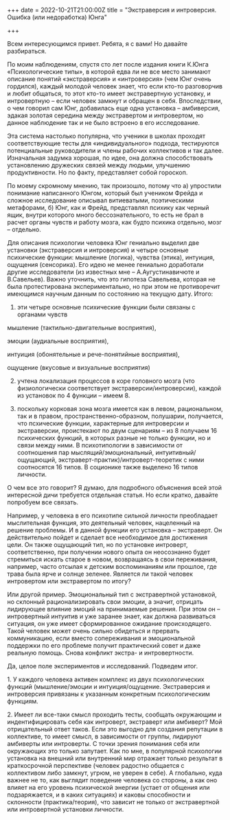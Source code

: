+++
date = 2022-10-21T21:00:00Z
title = "Экстраверсия и интроверсия. Ошибка (или недоработка) Юнга"

+++

Всем интересующимся привет. Ребята, я с вами! Но давайте разбираться.

По моим наблюдениям, спустя сто лет после издания книги К.Юнга «Психологические типы», в которой едва ли не все место занимают описание понятий «экстраверсия» и «интроверсия» (чем Юнг очень гордился), каждый молодой человек знает, что если кто-то разговорчив и любит общаться, то этот кто-то имеет экстравертную установку, и интровертную – если человек замкнут и обращен в себя. Впоследствии, о чем говорил сам Юнг, добавилась еще одна установка – амбиверсия, эдакая золотая середина между экстравертом и интровертом, но данное наблюдение так и не было встроено в его исследование.

Эта система настолько популярна, что ученики в школах проходят соответствующие тесты для «индивидуального» подхода, тестируются потенциальные руководители и члены рабочих коллективов и так далее. Изначальная задумка хорошая, по идее, она должна способствовать установлению дружеских связей между людьми, улучшению продуктивности. Но по факту, представляет собой гороскоп.

По моему скромному мнению, так произошло, потому что а) упростили понимание написанного Юнгом, который был учеником Фрейда и сложное исследование описывал витиеватыми, поэтическими метафорами, б) Юнг, как и Фрейд, представлял психику как черный ящик, внутри которого много бессознательного, то есть не брал в расчет органы чувств и работу мозга, как будто психика отдельно, мозг – отдельно.

Для описания психологии человека Юнг гениально выделил две установки (экстраверсия и интроверсия) и четыре основные психические функции: мышление (логика), чувства (этика), интуиция, ощущения (сенсорика). Его идею не менее гениально доработали другие исследователи (из известных мне – А.Аугустинавичюте и В.Савельев). Важно уточнить, что это гипотеза Савельева, которая не была протестирована экспериментально, но при этом не противоречит имеющимся научным данным по состоянию на текущую дату. Итого:

1. эти четыре основные психические функции были связаны с органами чувств

мышление (тактильно-двигательные восприятия),

эмоции (аудиальные восприятия),

интуиция (обонятельные и рече-понятийные восприятия),

ощущение (вкусовые и визуальные восприятия)

2. учтена локализация процессов в коре головного мозга (что физиологически соответствует экстраверсии/интроверсии), каждой из установок по 4 функции – имеем 8.

3. поскольку корковая зона мозга имеется как в левом, рациональном, так и в правом, пространственно-образном, полушарии, получается, что псхические функции, характерные для интроверсии и экстраверсии, проистекают по двум сценариям – из 8 получаем 16 психических функций, в которых разные не только функции, но и связи между ними. В психотипологии в зависимости от соотношения пар мыслящий/эмоциональный, интуитивный/ощущающий, экстраверт-практик)/интроверт-теоретик с ними соотносятся 16 типов. В соционике также выделено 16 типов личности.

О чем все это говорит? Я думаю, для подробного объяснения всей этой интересной дичи требуется отдельная статья. Но если кратко, давайте попробуем все связать.

Например, у человека в его психотипе сильной личности преобладает мыслительная функция, это деятельный человек, нацеленный на решение проблемы. И в данной функции его установка – экстраверт. Он действительно пойдет и сделает все необходимое для достижения цели. Он также ощущающий тип, но по установке интроверт, соответственно, при получении нового опыта он неосознанно будет стремиться искать старое в новом, возвращаясь в свои переживания, например, часто отсылая к детским воспоминаниям или прошлое, где трава была ярче и солнце зеленее. Является ли такой человек интровертом или экстравертом по итогу?

Или другой пример. Эмоциональный тип с экстравертной установкой, но склонный рационализировать свои эмоции, а значит, отрицать лидирующее влияние эмоций на принимаемые решения. При этом он – интровертный интуитив и уже заранее знает, как должна развиваться ситуация, он уже имеет сформированное ожидание происходящего. Такой человек может очень сильно обидеться и прервать коммуникацию, если вместо сопереживания и эмоциональной поддержки по его проблеме получит практический совет и даже реальную помощь. Снова конфликт экстра- и интровертности.

Да, целое поле экспериментов и исследований. Подведем итог.

1\. У каждого человека активен комплекс из двух психологических функций (мышление/эмоции и интуиция/ощущение. Экстраверсия и интроверсия привязаны к указанным конкретным психологическим функциям.

2\. Имеет ли все-таки смысл проходить тесты, сообщать окружающим и индентифицировать себя как интроверт, экстраверт или амбиверт? Мой отрицательный ответ таков. Если это выгодно для создания репутации в коллективе, то имеет смысл, в зависимости от группы, лидируют амбиверты или интроверты. С точки зрения понимания себя или окружающих это только запутает. Как по мне, в популярной психологии установка на внешний или внутренний мир отражает только результат в краткосрочной перспективе (человек радостно общается с коллективом либо замкнут, угрюм, не уверен в себе). А глобально, куда важнее не то, как выглядит поведение человека со стороны, а как оно влияет на его уровень психической энергии (устает от общения или подзаряжается, и в каких ситуациях) и каковы способности и склонности (практика/теория), что зависит не только от экстравертной или интровертной установки личности.
